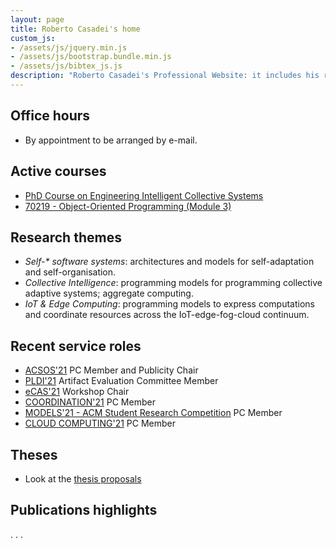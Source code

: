 ```yaml
---
layout: page
title: Roberto Casadei's home
custom_js:
- /assets/js/jquery.min.js
- /assets/js/bootstrap.bundle.min.js
- /assets/js/bibtex_js.js
description: "Roberto Casadei's Professional Website: it includes his recent academic and professional activity, CV, portfolio, and blog."
---
```


<!--
## News

- PhD Course on <em>Intelligent Collective Systems</em> coming soon!
-->

## Office hours

- By appointment to be arranged by e-mail.

## Active courses

- [PhD Course on Engineering Intelligent Collective Systems](/course-2020-21-phd-eics)
- [70219 - Object-Oriented Programming (Module 3)](http://www.unibo.it/en/teaching/course-unit-catalogue/course-unit/2020/378219)

## Research themes

- _Self-* software systems_: architectures and models for self-adaptation and self-organisation.
- *Collective Intelligence*: programming models for programming collective adaptive systems; aggregate computing.
- *IoT &amp; Edge Computing*: programming models to express computations and coordinate resources across the IoT-edge-fog-cloud continuum.

## Recent service roles

- [ACSOS'21](http://2021.acsos.org/) PC Member and Publicity Chair
- [PLDI'21](https://pldi21.sigplan.org/) Artifact Evaluation Committee Member
- [eCAS'21](https://ecas2021.apice.unibo.it) Workshop Chair
- [COORDINATION'21](https://www.discotec.org/2021/coordination) PC Member
- [MODELS'21 - ACM Student Research Competition](https://conf.researchr.org/track/models-2021/models-2021-acm-student-research-competition) PC Member
- [CLOUD COMPUTING'21](https://www.iaria.org/conferences2021/CLOUDCOMPUTING21.html) PC Member

## Theses

- Look at the [thesis proposals](/thesis-proposals)

## Publications highlights

<bibtex src="{{ '/assets/biblio.bib' | relative_url }}"></bibtex>
<div class="bibtex_structure">
  <div class="sort year" extra="DESC number">
    <!--<h3 class="title"></h3>-->
    <div class="templates"></div>
  </div>                                                            
</div>

<div class="bibtex_template">
  <div>
    <span class="title"></span>
  </div>
  <div class="if author"><span class="author"><span class="first"></span> <span class="last"></span></span></div>
  <span class="if booktitle"><span class="booktitle"></span>.</span>
  <span class="if journal"><span class="journal"></span>.</span>
  <span class="if year">
  <span class="year"></span>.
  <span class="if note">
    <!--<button class="bibtexVar" type="button" data-toggle="collapse" data-target="#notes_+BIBTEXKEY+" extra="BIBTEXKEY" role="button" aria-expanded="false" aria-controls="notes_+BIBTEXKEY+"><i class="fas fa-envelope"></i></button>-->
    <a class="bibtexVar" type="button" data-toggle="collapse" href="#notes_+BIBTEXKEY+" extra="BIBTEXKEY" role="button" aria-expanded="false" aria-controls="notes_+BIBTEXKEY+"><i class="fas fa-info-circle"></i></a>
  </span>
  </span>
  <div class="if url">
    <a class="bibtexVar" href="+URL+" extra="url">
      <span class="url"></span>
    </a>
  </div>
  <div class="if !url">
    <div class="if doi">
      <a class="bibtexVar" href="" extra="doi"><span class="doi"></span></a>
    </div>
  </div>
  <div class="note collapse bibtexVar" id="notes_+BIBTEXKEY+" extra="BIBTEXKEY">
    <span extra="note" class="note"></span>
  </div>
</div>
<div class="bibtex_display" bibtexkey="casadei2021eaai|audrito2021drv-slcs-fc|pianini2020scr|viroli2019jlamp-si-coord|bucchiarone2020ieeesoc|casadei2020mdpifi-pulverization"></div>
